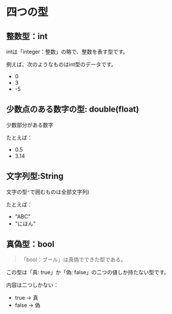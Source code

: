 

# 四つの型


## 整数型：int

intは「integer：整数」の略で、整数を表す型です。

例えば、次のようなものはint型のデータです。

- 0
- 3
- -5

## 少数点のある数字の型: double(float)

少数部分がある数字

たとえば：

- 0.5
- 3.14


## 文字列型:String

文字の型`"`で囲むものは全部文字列)

たとえば：

- "ABC"
- "にほん"


## 真偽型：bool

> 「bool：ブール」は真偽でできた型である。

この型は「真: true」か「偽: false」の二つの値しか持たない型です。

内容は二つしかない：

- true  -> 真
- false -> 偽


